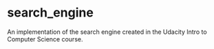 # search_engine
An implementation of the search engine created in the Udacity Intro to Computer Science course.
